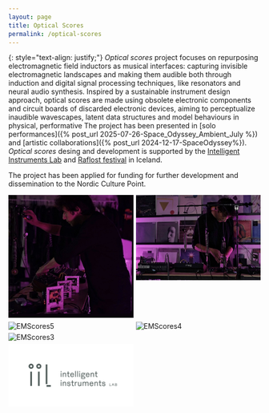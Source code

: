 ```yaml
---
layout: page
title: Optical Scores
permalink: /optical-scores
---
```


{: style="text-align: justify;"}
<i>Optical scores</i> project focuses on repurposing electromagnetic field inductors as musical interfaces: capturing invisible electromagnetic landscapes and making them audible both through induction and digital signal processing techniques, like resonators and neural audio synthesis. Inspired by a sustainable instrument design approach, optical scores are made using obsolete electronic components and circuit boards of discarded electronic devices, aiming to perceptualize inaudible wavescapes, latent data structures and model behaviours in physical, performative The project has been presented in [solo performances]({% post_url 2025-07-26-Space_Odyssey_Ambient_July %}) and [artistic collaborations]({% post_url 2024-12-17-SpaceOdyssey%}).
<i>Optical scores</i> desing and development is supported by the <a href="https:\\iil.is">Intelligent Instruments Lab</a> and <a href="https:\\raflost.is">Raflost festival</a> in Iceland.

The project has been applied for funding for further development and dissemination to the Nordic Culture Point.


<div style="display: flex; gap: 5px; margin: 5px 0;">
  <div style="flex: 1;">
    <img src="/assets/img/EMScores1.jpg" alt="Description 1" style="width: 100%; height: auto;">
  </div>
  <div style="flex: 1;">
    <img src="/assets/img/EMScores2.jpg" alt="Description 2" style="width: 100%; height: auto;">
  </div>
</div>

<div style="display: flex; gap: 5px; margin: 5px 0;">
  <!-- Column with EMScores5 and EMScores3 stacked -->
  <div style="flex: 1; display: flex; flex-direction: column; gap: 5px;">
    <div>
      <img src="/assets/img/EMScores5.jpg" alt="EMScores5" style="width: 100%; height: auto;">
    </div>
    <div>
      <img src="/assets/img/EMScores3.jpg" alt="EMScores3" style="width: 100%; height: auto;">
    </div>
     <div>
      <img src="/assets/img/iil_wordmark.jpg" alt="" style="width: 100%; height: auto;">
    </div>
  </div>
  
  <!-- Single image column -->
  <div style="flex: 1;">
    <img src="/assets/img/EMScores4.png" alt="EMScores4" style="width: 100%; height: auto;">
  </div>
</div>